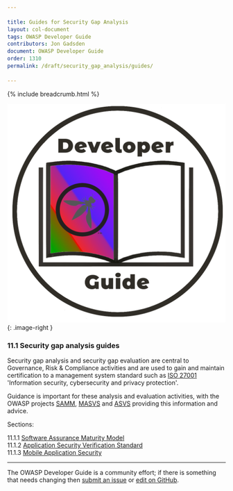 ```yaml
---

title: Guides for Security Gap Analysis
layout: col-document
tags: OWASP Developer Guide
contributors: Jon Gadsden
document: OWASP Developer Guide
order: 1310
permalink: /draft/security_gap_analysis/guides/

---
```


{% include breadcrumb.html %}

![Developer guide logo](../../../assets/images/dg_logo_bbd.png "OWASP Developer Guide"){: .image-right }

### 11.1 Security gap analysis guides

Security gap analysis and security gap evaluation are central to Governance, Risk & Compliance activities
and are used to gain and maintain certification to a management system standard
such as [ISO 27001][iso27001] 'Information security, cybersecurity and privacy protection'.

Guidance is important for these analysis and evaluation activities, with the OWASP projects [SAMM][samm],
[MASVS][masvs] and [ASVS][asvs] providing this information and advice.

Sections:

11.1.1 [Software Assurance Maturity Model](01-samm.md)  
11.1.2 [Application Security Verification Standard](02-asvs.md)  
11.1.3 [Mobile Application Security](03-mas.md)  

----

The OWASP Developer Guide is a community effort; if there is something that needs changing
then [submit an issue][issue1301] or [edit on GitHub][edit1301].

[asvs]: https://owasp.org/www-project-application-security-verification-standard/
[edit1301]: https://github.com/OWASP/www-project-developer-guide/blob/main/draft/13-security-gap-analysis/01-guides/toc.md
[iso27001]: https://www.iso.org/standard/82875.html
[issue1301]: https://github.com/OWASP/www-project-developer-guide/issues/new?labels=enhancement&template=request.md&title=Update:%2013-security-gap-analysis/01-guides/00-toc
[masvs]: https://mas.owasp.org/MASVS/
[samm]: https://owaspsamm.org/about/

